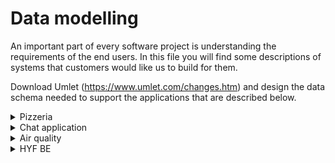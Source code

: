 # Data modelling

An important part of every software project is understanding the requirements of the end users. In this file you will find some descriptions of systems that customers would like us to build for them.

Download Umlet (https://www.umlet.com/changes.htm) and design the data schema needed to support the applications that are described below.

<details>
  <summary>Pizzeria</summary>
  A small pizzeria in the center of Antwerp wants to offer a website for customers where they can make reservations online in order to dine in. When customers make their reservations they already have to select the pizza's they would like to eat, so the food is ready once the guests arrive. 
<br><br>
  Every pizza that the pizzeria makes is tailor made for the needs of the specific customer. Customers must first choose the size of the pizza (small, medium or large). A small pizza starts at 8€, a medium pizza starts at 10€ and a large one starts at 15€. Once a size has been chosen the customer has to select a dough, here the options are Pan, Classic or Cheezy Crust. Both Pan and Classic are included in the , but if the user selects a cheezy crust pizza he will have to pay a supplement of 3€.
<br><br>
  Once the type of dough has been decided the customer can add as many toppings as they would like to the pizza. Every topping has its own price. On the online menu card we want to show icons for toppings that are vegan. We also want to indicate how spicy a topping is. A topping can be (not spicy at all, a little spicy, medium spicy and very spicy).

  - customers can make reservations
  - When customers make their reservations they already have to select the pizza's they would like to eat
  - Customers must first choose the size of the pizza (small, medium or large)
  - A small pizza starts at 8€, a medium pizza starts at 10€ and a large one starts at 15€.
  - Once a size has been chosen the customer has to select a dough, here the options are Pan, Classic or Cheezy Crust.
  - Both Pan and Classic are included in the price, but if the user selects a cheezy crust pizza he will have to pay a supplement of 3€.
  - the customer can add as many toppings as they would like
</details>

<details>
  <summary>
    Chat application
  </summary>
  You have been approached to work together on a new group messaging application. The application will allow registered users to login and see and receive messages.
<br><br>
  A message can contain a link to an external platform, an Image and rich text. Users should always be able to see when a message was sent.
<br><br>
  Messages can be send one-to-one in a direct conversation from a sender to a receiver, but it is also possible to start a channel in order to support group discussions. Such a channel will always have name, and a list of members. 
<br><br>
  The idea is that the user will see a list of all direct messages addressed to them, but also an overview of all channels so he can follow up on the discussions in there. Messages in private conversations and messages in group have the same functionality. 

  -  The application will allow registered users to login and see and receive messages.
  -  A message can contain a link to an external platform, an Image and rich text.
  -  Users should always be able to see when a message was sent.
  -  Messages can be send one-to-one in a direct conversation from a sender to a receiver?
  -  but it is also possible to start a channel in order to support group discussions. Such a channel will always have name, and a list of members. 
  -  The idea is that the user will see a list of all direct messages addressed to them, but also an overview of all channels so he can follow up on the discussions in there. 
  -  Messages in private conversations and messages in group have the same functionality. 
</details>

<details>
  <summary>
    Air quality
  </summary>
  The city of Brussels is planning the CurieuzenAir project. The goal of this project is to gather information about the air quality throughout Brussels. In order to do so, they are planning on spreading 3000 air quality measuring devices over Brussels, that will perform air measurements every 30 minutes. Such measurements contain values for the amount of fine particles (PM2.5), PM10, Nitrogen Dioxide (NO2) and Carbon monoxide (CO). 
<br>
<br>
  The city of Brussels is asking you to help set up a webpage on which all the measurement devices devices can be shown based on their location (latitude and longitude pairs) as well as to save all measurements and show an overview of these measurements for a selected device. Last but not least, it should also be possible to mark a measurement device as "out of order", if this happens the broken device will be shown on the map in a different color and someone from the repair crew can go and fix the broken device. 

  - The goal of this project is to gather information about the air quality throughout Brussels
  - spreading 3000 air quality measuring devices over Brussels, that will perform air measurements every 30 minutes
  - Such measurements contain values for the amount of fine particles (PM2.5), PM10, Nitrogen Dioxide (NO2) and Carbon monoxide (CO). 
  - set up a webpage on which all the measurement devices devices can be shown based on their location (latitude and longitude pairs) as well as to save all measurements and show an overview of these measurements for a selected device.
  - it should also be possible to mark a measurement device as "out of order",
  - if this happens the broken device will be shown on the map in a different color 
</details>

<details>
  <summary>
    HYF BE
  </summary>
  HackYourFuture Belgium is a non-profit organization that strives to provide free tech education to asylum seekers and refugees in Belgium. They recently contacted you to work on an internal application that will be used to by the team members to keep track of all current classes. 
<br><br>
  HackYourFuture's curriculum consists of a list of many different modules, every time a new class is launched a selection is made from all available modules to decide on the specific path of that class, depending on the available time and the desired outcome of the sessions. 
 <br><br>
  It is for example possible that one class is focussed on front-end development and therefore includes the CMS module module, but not the backend module. Or there could be a data science class, geared towards more experienced users that skips some of the earlier modules and instead includes some extra data science modules. The selection of which modules should be included for which classes is done by the HYF team.
<br><br>
  For the system, HYF would like to have a page that contains a list of all current classes. When the user clicks on a class name, they should be redirected to the class homepage. On this class homepage there should be an overview of all modules that are taught to this class, with their names, duration and a short description.
<br><br>
  Aside from the modules, the homepage should also contain a list of all students that are enrolled for that class, with their names, discord handles, and github accounts so that it is easy for the team to reach specific students.
<br><br>
  Last but not least, the team would also like to show a badge next to a students name for every module that the student has completed.

  - the team members to keep track of all current classes
  - HackYourFuture's curriculum consists of a list of many different modules
  - every time a new class is launched a selection is made from all available modules to decide on the specific path of that class, depending on the available time and the desired outcome of the sessions. 
  - The selection of which modules should be included for which classes is done by the HYF team.
  - For the system, HYF would like to have a page that contains a list of all current classes.
  - On this class homepage there should be an overview of all modules that are taught to this class, with their names, duration and a short description.
  - Aside from the modules, the homepage should also contain a list of all students that are enrolled for that class, with their names, discord handles, and github accounts so that it is easy for the team to reach specific students.
  -  show a badge next to a students name for every module that the student has completed.

</details>

